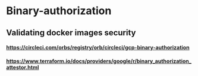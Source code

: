 # Binary-authorization


## Validating docker images security

#### https://circleci.com/orbs/registry/orb/circleci/gcp-binary-authorization
#### https://www.terraform.io/docs/providers/google/r/binary_authorization_attestor.html
